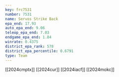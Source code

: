 ```yaml
---
key: frc7531
number: 7531
name: Servos Strike Back
epa_end: 17.93
auto_epa_end: 9.06
teleop_epa_end: 7.03
endgame_epa_end: 1.84
winrate: 0.4375
district_epa_rank: 578
district_epa_percentile: 0.6791
type: Team
---
```

[[2024cmptx]]
[[2024cur]]
[[2024iacf]]
[[2024mokc]]
